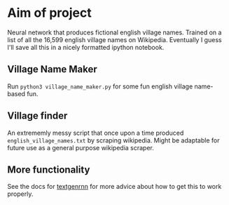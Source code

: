 # Aim of project
Neural network that produces fictional english village names. Trained on a list of all the 16,599 english village names on Wikipedia.
Eventually I guess I'll save all this in a nicely formatted ipython notebook. 

## Village Name Maker
Run `python3 village_name_maker.py` for some fun english village name-based fun. 

## Village finder
An extrememly messy script that once upon a time produced `english_village_names.txt` by scraping wikipedia. Might be adaptable for future use as a general purpose wikipedia scraper.  

## More functionality
See the docs for [textgenrnn](https://github.com/minimaxir/textgenrnn/blob/master/docs/textgenrnn-demo.ipynb) for more advice about how to get this to work properly.
